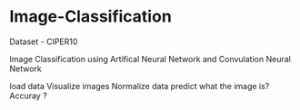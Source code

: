 # Image-Classification
Dataset - CIPER10

Image Classification using Artifical Neural Network and Convulation Neural Network

load data
Visualize images
Normalize data
predict what the image is?
Accuray ?
